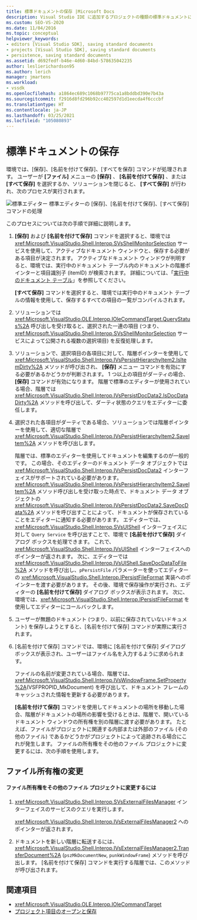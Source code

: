 ```yaml
---
title: 標準ドキュメントの保存 |Microsoft Docs
description: Visual Studio IDE に追加するプロジェクトの種類の標準ドキュメントに対して発生するプロセスについて説明します。
ms.custom: SEO-VS-2020
ms.date: 11/04/2016
ms.topic: conceptual
helpviewer_keywords:
- editors [Visual Studio SDK], saving standard documents
- projects [Visual Studio SDK], saving standard documents
- persistence, saving standard documents
ms.assetid: d692fedf-b46e-4d60-84bd-578635042235
author: leslierichardson95
ms.author: lerich
manager: jmartens
ms.workload:
- vssdk
ms.openlocfilehash: a1864ec689c1068b97775ca1a8bddbd390e7b43a
ms.sourcegitcommit: f2916d8fd296b92cc402597d1d1eecda4f6cccbf
ms.translationtype: HT
ms.contentlocale: ja-JP
ms.lasthandoff: 03/25/2021
ms.locfileid: "105080893"
---
```

# <a name="saving-a-standard-document"></a>標準ドキュメントの保存
環境では、[保存]、[名前を付けて保存]、[すべてを保存] コマンドが処理されます。 ユーザーが **[ファイル]** メニューの **[保存]** 、 **[名前を付けて保存]** 、または **[すべて保存]** を選択するか、ソリューションを閉じると、 **[すべて保存]** が行われ、次のプロセスが実行されます。

 ![標準エディター](../../extensibility/internals/media/public.gif "パブリック") 標準エディターの [保存]、[名前を付けて保存]、[すべて保存] コマンドの処理

 このプロセスについては次の手順で詳細に説明します。

1. **[保存]** および **[名前を付けて保存]** コマンドを選択すると、環境では <xref:Microsoft.VisualStudio.Shell.Interop.SVsShellMonitorSelection> サービスを使用して、アクティブなドキュメント ウィンドウと、保存する必要がある項目が決定されます。 アクティブなドキュメント ウィンドウが判明すると、環境では、実行中のドキュメント テーブル内のドキュメントの階層ポインターと項目識別子 (itemID) が検索されます。 詳細については、「[実行中のドキュメント テーブル](../../extensibility/internals/running-document-table.md)」を参照してください。

    **[すべて保存]** コマンドを選択すると、環境では実行中のドキュメント テーブルの情報を使用して、保存するすべての項目の一覧がコンパイルされます。

2. ソリューションでは <xref:Microsoft.VisualStudio.OLE.Interop.IOleCommandTarget.QueryStatus%2A> 呼び出しを受け取ると、選択された一連の項目 (つまり、<xref:Microsoft.VisualStudio.Shell.Interop.SVsShellMonitorSelection> サービスによって公開される複数の選択項目) を反復処理します。

3. ソリューションで、選択項目の各項目に対して、階層ポインターを使用して <xref:Microsoft.VisualStudio.Shell.Interop.IVsPersistHierarchyItem2.IsItemDirty%2A> メソッドが呼び出され、 **[保存]** メニュー コマンドを有効にする必要があるかどうかが判断されます。 1 つ以上の項目がダーティの場合、 **[保存]** コマンドが有効になります。 階層で標準のエディターが使用されている場合、階層では <xref:Microsoft.VisualStudio.Shell.Interop.IVsPersistDocData2.IsDocDataDirty%2A> メソッドを呼び出して、ダーティ状態のクエリをエディターに委任します。

4. 選択された各項目がダーティである場合、ソリューションでは階層ポインターを使用して、適切な階層で <xref:Microsoft.VisualStudio.Shell.Interop.IVsPersistHierarchyItem2.SaveItem%2A> メソッドを呼び出します。

    階層では、標準のエディターを使用してドキュメントを編集するのが一般的です。 この場合、そのエディターのドキュメント データ オブジェクトでは <xref:Microsoft.VisualStudio.Shell.Interop.IVsPersistDocData2> インターフェイスがサポートされている必要があります。 <xref:Microsoft.VisualStudio.Shell.Interop.IVsPersistHierarchyItem2.SaveItem%2A> メソッド呼び出しを受け取った時点で、ドキュメント データ オブジェクトの <xref:Microsoft.VisualStudio.Shell.Interop.IVsPersistDocData2.SaveDocData%2A> メソッドを呼び出すことによって、ドキュメントが保存されていることをエディターに通知する必要があります。 エディターでは、<xref:Microsoft.VisualStudio.Shell.Interop.SVsUIShell> インターフェイスに対して `Query Service` を呼び出すことで、環境で **[名前を付けて保存]** ダイアログ ボックスを処理できます。 これで、<xref:Microsoft.VisualStudio.Shell.Interop.IVsUIShell> インターフェイスへのポインターが返されます。 次に、エディターでは <xref:Microsoft.VisualStudio.Shell.Interop.IVsUIShell.SaveDocDataToFile%2A> メソッドを呼び出し、`pPersistFile` パラメーターを使ってエディターの <xref:Microsoft.VisualStudio.Shell.Interop.IPersistFileFormat> 実装へのポインターを渡す必要があります。 その後、環境で保存操作が実行され、エディターの **[名前を付けて保存]** ダイアログ ボックスが表示されます。 次に、環境では、<xref:Microsoft.VisualStudio.Shell.Interop.IPersistFileFormat> を使用してエディターにコールバックします。

5. ユーザーが無題のドキュメント (つまり、以前に保存されていないドキュメント) を保存しようとすると、[名前を付けて保存] コマンドが実際に実行されます。

6. [名前を付けて保存] コマンドでは、環境に [名前を付けて保存] ダイアログ ボックスが表示され、ユーザーはファイル名を入力するように求められます。

    ファイルの名前が変更されている場合、階層では、<xref:Microsoft.VisualStudio.Shell.Interop.IVsWindowFrame.SetProperty%2A>(VSFPROPID_MkDocument) を呼び出して、ドキュメント フレームのキャッシュされた情報を更新する必要があります。

   **[名前を付けて保存]** コマンドを使用してドキュメントの場所を移動した場合、階層がドキュメントの場所の影響を受けるときは、階層で、開いているドキュメント ウィンドウの所有権を別の階層に渡す必要があります。 たとえば、ファイルがプロジェクトに関連する内部または外部のファイル (その他のファイル) であるかどうかがプロジェクトによって追跡される場合にこれが発生します。 ファイルの所有権をその他のファイル プロジェクトに変更するには、次の手順を使用します。

## <a name="changing-file-ownership"></a>ファイル所有権の変更

#### <a name="to-change-file-ownership-to-the-miscellaneous-files-project"></a>ファイル所有権をその他のファイル プロジェクトに変更するには

1. <xref:Microsoft.VisualStudio.Shell.Interop.SVsExternalFilesManager> インターフェイスのサービスのクエリを実行します。

     <xref:Microsoft.VisualStudio.Shell.Interop.IVsExternalFilesManager2> へのポインターが返されます。

2. ドキュメントを新しい階層に転送するには、<xref:Microsoft.VisualStudio.Shell.Interop.IVsExternalFilesManager2.TransferDocument%2A> (`pszMkDocumentNew`, `punkWindowFrame`) メソッドを呼び出します。 [名前を付けて保存] コマンドを実行する階層では、このメソッドが呼び出されます。

## <a name="see-also"></a>関連項目
- <xref:Microsoft.VisualStudio.OLE.Interop.IOleCommandTarget>
- [プロジェクト項目のオープンと保存](../../extensibility/internals/opening-and-saving-project-items.md)
